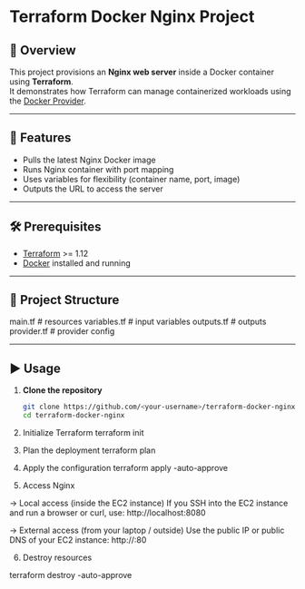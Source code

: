 # Terraform Docker Nginx Project

## 📌 Overview

This project provisions an **Nginx web server** inside a Docker container using **Terraform**.  
It demonstrates how Terraform can manage containerized workloads using the [Docker Provider](https://registry.terraform.io/providers/kreuzwerker/docker).

---

## 🚀 Features

- Pulls the latest Nginx Docker image
- Runs Nginx container with port mapping
- Uses variables for flexibility (container name, port, image)
- Outputs the URL to access the server

---

## 🛠️ Prerequisites

- [Terraform](https://developer.hashicorp.com/terraform/downloads) >= 1.12
- [Docker](https://docs.docker.com/get-docker/) installed and running

---

## 📂 Project Structure

main.tf # resources
variables.tf # input variables
outputs.tf # outputs
provider.tf # provider config

---

## ▶️ Usage

1. **Clone the repository**

   ```bash
   git clone https://github.com/<your-username>/terraform-docker-nginx.git
   cd terraform-docker-nginx

   ```

2. Initialize Terraform
   terraform init

3. Plan the deployment
   terraform plan

4. Apply the configuration
   terraform apply -auto-approve

5. Access Nginx

-> Local access (inside the EC2 instance)
If you SSH into the EC2 instance and run a browser or curl, use:
http://localhost:8080

-> External access (from your laptop / outside)
Use the public IP or public DNS of your EC2 instance:
http://<ec2-public-ip>:80


6. Destroy resources

terraform destroy -auto-approve
